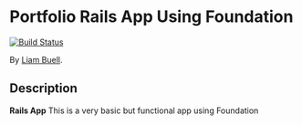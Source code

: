 # Portfolio Rails App Using Foundation
<!-- If you'd like to use a logo instead uncomment this code and remove the text above this line

  ![Logo](URL to logo img file goes here)

-->
[![Build Status](https://travis-ci.org/Lbuell/Portfolio.png?branch=master)](https://travis-ci.org/Lbuell/Portfolio)

By [Liam Buell](http://www.liambuell.com).

## Description
**Rails App** This is a very basic but functional app using Foundation

